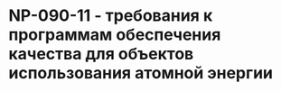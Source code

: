 # NP-090-11 - требования к программам обеспечения качества для объектов использования атомной энергии
